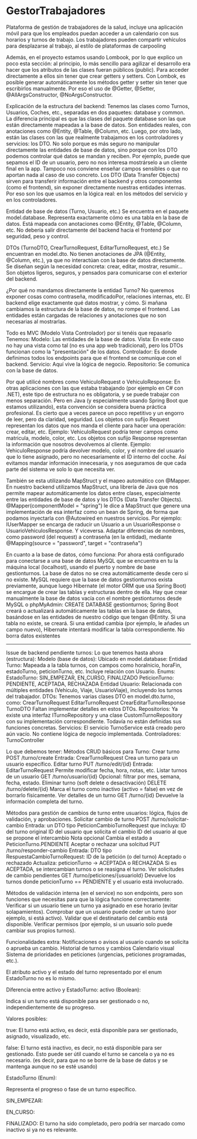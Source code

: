 # GestorTrabajadores
Plataforma de gestión de trabajadores de la salud, incluye una aplicación móvil para que los empleados puedan acceder a un calendario con sus horarios y turnos de trabajo.
Los trabajadores pueden compartir vehículos para desplazarse al trabajo, al estilo de plataformas de carpooling

 
Además, en el proyecto estamos usando Lombook, por lo que explico un poco esta sección:
al principio, lo más sencillo para agilizar el desarrollo era hacer que los atributos de las clases fueran públicos (public). Para acceder directamente a ellos sin tener que crear getters y setters.
Con Lombok, es posible generar automáticamente los métodos getter y setter sin tener que escribirlos manualmente.
Por eso el uso de @Getter, @Setter, @AllArgsConstructor, @NoArgsConstructor.
 
Explicación de la estructura del backend:
Tenemos las clases como Turnos, Usuarios, Coches, etc., separadas en dos paquetes: database y common.
 La diferencia principal es que las clases del paquete database son las que están directamente mapeadas a la base de datos. 
 Son entidades reales, con anotaciones como @Entity, @Table, @Column, etc.
Luego, por otro lado, están las clases con las que realmente trabajamos en los controladores y servicios: los DTO.
 No solo porque es más seguro no manipular directamente las entidades de base de datos, 
 sino porque con los DTO podemos controlar qué datos se mandan y reciben. Por ejemplo, puede que sepamos el ID de un usuario, pero no nos interesa mostrárselo a un cliente final en la app. 
 Tampoco nos conviene enseñar campos sensibles o que no aportan nada al caso de uso concreto.
Los DTO (Data Transfer Objects) sirven para transferir información entre el backend y otros componentes (como el frontend), sin exponer directamente nuestras entidades internas. Por eso son los que usamos en la lógica real: en los métodos del servicio y en los controladores.
 
Entidad de base de datos (Turno, Usuario, etc.)
Se encuentra en el paquete model.database.
Representa exactamente cómo es una tabla en la base de datos.
Está mapeada con anotaciones como @Entity, @Table, @Column, etc.
No debería salir directamente del backend hacia el frontend por seguridad, peso y control.
 
 
DTOs (TurnoDTO, CrearTurnoRequest, EditarTurnoRequest, etc.)
Se encuentran en model.dto.
No tienen anotaciones de JPA (@Entity, @Column, etc.), ya que no interactúan con la base de datos directamente.
Se diseñan según la necesidad concreta: crear, editar, mostrar, resumir...
Son objetos ligeros, seguros, y pensados para comunicarse con el exterior del backend.
 
¿Por qué no mandamos directamente la entidad Turno?
 No queremos exponer cosas como contraseña, modificadoPor, relaciones internas, etc.
El backend elige exactamente qué datos mostrar, y cómo. Si mañana cambiamos la estructura de la base de datos, no rompe el frontend.
 Las entidades están cargadas de relaciones y anotaciones que no son necesarias al mostrarlas.
 
Todo es MVC (Modelo Vista Controlador) por si tenéis que repasarlo
Tenemos:
Modelo: Las entidades de la base de datos.
Vista: En este caso no hay una vista como tal (no es una app web tradicional), pero los DTOs funcionan como la "presentación" de los datos.
Controlador: Es donde definimos todos los endpoints para que el frontend se comunique con el backend.
Servicio: Aquí vive la lógica de negocio.
Repositorio: Se comunica con la base de datos.
 
Por qué utilicé nombres como VehiculoRequest o VehiculoResponse:
En otras aplicaciones con las que estaba trabajando (por ejemplo en C# con .NET), este tipo de estructura no es obligatoria, 
y se puede trabajar con menos separación. Pero en Java (y especialmente usando Spring Boot que estamos utilizando), esta convención se considera buena práctica profesional.
Es cierto que a veces parece un poco repetitivo y un engorro de leer, pero da claridad, seguridad.
Los objetos con sufijo Request representan los datos que nos manda el cliente para hacer una operación: crear, editar, etc.
Ejemplo: VehiculoRequest podría tener campos como matricula, modelo, color, etc.
Los objetos con sufijo Response representan la información que nosotros devolvemos al cliente.
Ejemplo: VehiculoResponse podría devolver modelo, color, y el nombre del usuario que lo tiene asignado, pero no necesariamente el ID interno del coche.
Así evitamos mandar información innecesaria, y nos aseguramos de que cada parte del sistema ve solo lo que necesita ver.

También se esta utilizando MapStruct y el mapeo automático con @Mapper. En nuestro backend utilizamos MapStruct,
una librería de Java que nos permite mapear automáticamente los datos entre clases, especialmente entre las entidades de base de datos y los DTOs (Data Transfer Objects).
@Mapper(componentModel = "spring") le dice a MapStruct que genere una implementación de esa interfaz como un bean de Spring, 
de forma que podamos inyectarla con @Autowired en nuestros servicios. 
Por ejemplo: IUserMapper se encarga de raducir un Usuario a un UsuarioResponse o UsuarioVehiculosResponse.
Y viceversa. Adaptar diferencias de nombres, como password (del request) a contraseña (en la entidad), mediante @Mapping(source = "password", target = "contraseña")
 
En cuanto a la base de datos, cómo funciona:
Por ahora está configurado para conectarse a una base de datos MySQL que se encuentra en tu la máquina local (localhost), usando el puerto y nombre de base gestionturnos.
La base de datos no se crea automáticamente desde cero si no existe. MySQL requiere que la base de datos gestionturnos exista previamente, 
aunque luego Hibernate (el motor ORM que usa Spring Boot) se encargue de crear las tablas y estructuras dentro de ella.
Hay que crear manualmente la base de datos vacía con el nombre gestionturnos desde MySQL o phpMyAdmin:
CREATE DATABASE gestionturnos;
Spring Boot creará o actualizará automáticamente las tablas en la base de datos, basándose en las entidades de nuestro código que tengan @Entity.
Si una tabla no existe, se creará.
Si una entidad cambia (por ejemplo, le añades un campo nuevo), Hibernate intentará modificar la tabla correspondiente.
No borra datos existentes
 
 ----------------------------------------------------------------------

 Issue de backend pendiente turnos:
 Lo que tenemos hasta ahora (estructura):
Modelo (base de datos):
Ubicado en model.database:
Entidad Turno: Mapeada a la tabla turnos, con campos como horaInicio, horaFin, estadoTurno, peticionTurno, etc. Incluye relación con Usuario.
Enums:
EstadoTurno: SIN_EMPEZAR, EN_CURSO, FINALIZADO
PeticionTurno: PENDIENTE, ACEPTADA, RECHAZADA
Entidad Usuario: Relacionada con múltiples entidades (Vehiculo, Viaje, UsuarioViaje), incluyendo los turnos del trabajador.
 DTOs:
Tenemos varias clases DTO en model.dto.turno, como:
CrearTurnoRequest
EditarTurnoRequest
CrearEditarTurnoResponse
TurnoDTO
Faltan implementar detalles en estos DTOs.
Repositorios:
Ya existe una interfaz ITurnoRepository y una clase CustomTurnoRepository con su implementación correspondiente. Todavía no están definidas sus funciones concretas.
Servicios:
El servicio TurnoService está creado pero aún vacío. No contiene lógica de negocio implementada.
 Controladores:
TurnoController


Lo que debemos tener:
Métodos CRUD básicos para Turno:
Crear turno
POST /turno/create
Entrada: CrearTurnoRequest
Crea un turno para un usuario específico.
Editar turno
PUT /turno/edit/{id}
Entrada: EditarTurnoRequest
Permite modificar fecha, hora, notas, etc.
Listar turnos de un usuario
GET /turno/usuario/{id}
Opcional: filtrar por mes, semana, fecha, estado.
Eliminar turno (soft delete o desactivación)
DELETE /turno/delete/{id}
Marca el turno como inactivo (activo = false) en vez de borrarlo físicamente.
Ver detalles de un turno
GET /turno/{id}
Devuelve la información completa del turno.

Métodos para gestión de cambios de turno entre usuarios: lógica, flujos de validación, y aprobaciones.
 Solicitar cambio de turno
POST /turno/solicitar-cambio
Entrada: un DTO tipo PeticionCambioTurnoRequest que incluya:
ID del turno original
ID del usuario que solicita el cambio
ID del usuario al que se propone el intercambio
Nota opcional
Cambia el estado a PeticionTurno.PENDIENTE
 Aceptar o rechazar una solcitud
PUT /turno/responder-cambio
Entrada: DTO tipo RespuestaCambioTurnoRequest:
ID de la petición (o del turno)
Aceptado o rechazado
Actualiza:
peticionTurno → ACEPTADA o RECHAZADA
Si es ACEPTADA, se intercambian turnos o se reasigna el turno.
Ver solicitudes de cambio pendientes
GET /turno/peticiones/{usuarioId}
Devuelve los turnos donde peticionTurno == PENDIENTE y el usuario está involucrado.

Métodos de validación interna (en el service) no son endpoints, pero son funciones que necesitas para que la lógica funcione correctamente:
Verificar si un usuario tiene un turno ya asignado en ese horario (evitar solapamientos).
Comprobar que un usuario puede ceder un turno (por ejemplo, si está activo).
Validar que el destinatario del cambio está disponible.
Verificar permisos (por ejemplo, si un usuario solo puede cambiar sus propios turnos).

Funcionalidades extra:
Notificaciones o avisos al usuario cuando se solicita o aprueba un cambio.
Historial de turnos y cambios 
Calendario visual 
Sistema de prioridades en peticiones (urgencias, peticiones programadas, etc.).


El atributo activo y el estado del turno representado por el enum EstadoTurno no es lo mismo.

Diferencia entre activo y EstadoTurno:
activo (Boolean):


Indica si un turno está disponible para ser gestionado o no, independientemente de su progreso.


Valores posibles:


true: El turno está activo, es decir, está disponible para ser gestionado, asignado, visualizado, etc.


false: El turno está inactivo, es decir, no está disponible para ser gestionado. Esto puede ser útil cuando el turno se cancela o ya no es necesario. (es decir, para que no se borre de la base de datos y se mantenga aunque no se esté usando)



EstadoTurno (Enum):


Representa el progreso o fase de un turno específico.


SIN_EMPEZAR:


EN_CURSO:


FINALIZADO: El turno ha sido completado, pero podría ser marcado como inactivo si ya no es relevante.
